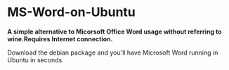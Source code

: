 # MS-Word-on-Ubuntu

**A simple alternative to Micorsoft Office Word usage without referring to wine.Requires Internet connection.**

Download the debian package and you'll have Microsoft Word running in Ubuntu in seconds.
